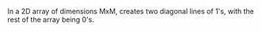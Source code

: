 In a 2D array of dimensions MxM, creates two diagonal lines of 1's, with the rest of the array being 0's.
